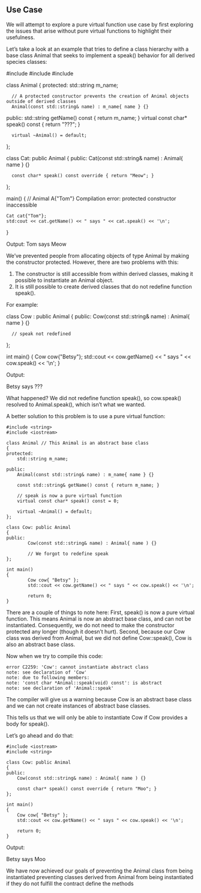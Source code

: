 ## Use Case

We will attempt to explore a pure virtual function use case by first exploring the issues that arise without pure virtual functions to highlight their usefulness.

Let’s take a look at an example that tries to define a class hierarchy with a base class Animal that seeks to implement a speak() behavior for all derived species classes:

  #include <string>
  #include <iostream>
  #include <utility>

  class Animal
  {
  protected:
      std::string m_name;

      // A protected constructor prevents the creation of Animal objects outside of derived classes
      Animal(const std::string& name) : m_name{ name } {}

  public:
      std::string getName() const { return m_name; }
      virtual const char* speak() const { return "???"; }

      virtual ~Animal() = default;
  };

  class Cat: public Animal
  {
  public:
      Cat(const std::string& name) : Animal{ name } {}

      const char* speak() const override { return "Meow"; }
  };

  main()
  {
    // Animal A{"Tom"} Compilation error: protected constructor inaccessible

    Cat cat{"Tom"};
    std:cout << cat.getName() << " says " << cat.speak() << '\n';
  }

Output:
  Tom says Meow

We’ve prevented people from allocating objects of type Animal by making the constructor protected. However, there are two problems with this:
  1) The constructor is still accessible from within derived classes, making it possible to instantiate an Animal object.
  2) It is still possible to create derived classes that do not redefine function speak().

For example:

  class Cow : public Animal
  {
  public:
      Cow(const std::string& name) : Animal{ name } {}

      // speak not redefined
  };

  int main()
  {
      Cow cow{"Betsy"};
      std::cout << cow.getName() << " says " << cow.speak() << '\n';
  }

Output:

  Betsy says ???

What happened? We did not redefine function speak(), so cow.speak() resolved to Animal.speak(), which isn’t what we wanted.


A better solution to this problem is to use a pure virtual function:

	#include <string>
	#include <iostream>

	class Animal // This Animal is an abstract base class
	{
	protected:
	    std::string m_name;

	public:
	    Animal(const std::string& name) : m_name{ name } {}

	    const std::string& getName() const { return m_name; }

	    // speak is now a pure virtual function
	    virtual const char* speak() const = 0;

	    virtual ~Animal() = default;
	};

	class Cow: public Animal
	{
	public:
			Cow(const std::string& name) : Animal{ name ) {}

			// We forgot to redefine speak
	};

	int main()
	{
			Cow cow{ "Betsy" };
			std::cout << cow.getName() << " says " << cow.speak() << '\n';

			return 0;
	}


There are a couple of things to note here:
	First, speak() is now a pure virtual function. This means Animal is now an abstract base class, and can not be instantiated. Consequently, we do not need to make the constructor protected any longer (though it doesn’t hurt).
	Second, because our Cow class was derived from Animal, but we did not define Cow::speak(), Cow is also an abstract base class.

Now when we try to compile this code:

	error C2259: 'Cow': cannot instantiate abstract class
	note: see declaration of 'Cow'
	note: due to following members:
	note: 'const char *Animal::speak(void) const': is abstract
	note: see declaration of 'Animal::speak'

The compiler will give us a warning because Cow is an abstract base class and we can not create instances of abstract base classes.

This tells us that we will only be able to instantiate Cow if Cow provides a body for speak().

Let’s go ahead and do that:

	#include <iostream>
	#include <string>

	class Cow: public Animal
	{
	public:
	    Cow(const std::string& name) : Animal{ name ) {}

	    const char* speak() const override { return "Moo"; }
	};

	int main()
	{
	    Cow cow{ "Betsy" };
	    std::cout << cow.getName() << " says " << cow.speak() << '\n';

	    return 0;
	}

Output:

  Betsy says Moo


We have now achieved our goals of
	preventing the Animal class from being instantiated
	preventing classes derived from Animal from being instantiated if they do not fulfill the contract define the methods  
